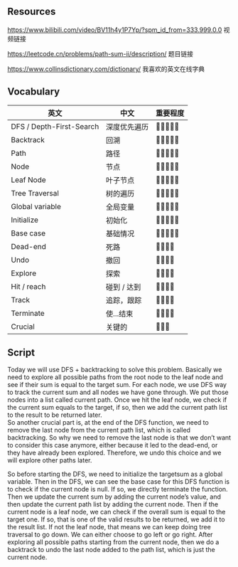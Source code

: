 ## Resources
https://www.bilibili.com/video/BV11h4y1P7Yp/?spm_id_from=333.999.0.0 视频链接

https://leetcode.cn/problems/path-sum-ii/description/ 题目链接

https://www.collinsdictionary.com/dictionary/ 我喜欢的英文在线字典


## Vocabulary

|     英文                       	|     中文              	|      重要程度    	|
|--------------------------------	|-----------------------	|-----------------	|
|     DFS / Depth-First-Search        	|     深度优先遍历           	|     🌟🌟🌟🌟🌟       	|
|     Backtrack         	|     回溯            	|     🌟🌟🌟🌟🌟       	|
|     Path            	|     路径        	|     🌟🌟🌟🌟🌟       	|
|     Node                  	|    节点           	|     🌟🌟🌟🌟🌟       	|
|     Leaf Node                    	|     叶子节点              	|     🌟🌟🌟🌟🌟       	|
|     Tree Traversal             	|     树的遍历    	|    🌟🌟🌟🌟🌟       	|
|     Global variable         	|     全局变量            	|     🌟🌟🌟🌟🌟       	|
|     Initialize         	|     初始化     	|    🌟🌟🌟🌟🌟       	|
|    Base case                   	|     基础情况              	|     🌟🌟🌟🌟🌟       	|
|     Dead-end                     	|     死路              	|     🌟🌟🌟🌟       	|
|     Undo                      	|     撤回              	|      🌟🌟🌟🌟       	|
|     Explore    	|     探索      	|        🌟🌟🌟🌟       	|
|     Hit / reach             	|     碰到 / 达到            	|      🌟🌟🌟🌟       	|
|     Track                 	|     追踪，跟踪             	|          🌟🌟🌟🌟       	|
|     Terminate         	|     使...结束            	|      🌟🌟🌟🌟       	|
|     Crucial         	|     关键的     	|   🌟🌟🌟       	|


## Script
Today we will use DFS + backtracking to solve this problem. Basically we need to explore all possible paths from the root node to the leaf node and see if their sum is equal to the target sum. For each node, we use DFS way to track the current sum and all nodes we have gone through. We put those nodes into a list called current path. Once we hit the leaf node, we check if the current sum equals to the target, if so, then we add the current path list to the result to be returned later.  
So another crucial part is, at the end of the DFS function, we need to remove the last node from the current path list, which is called backtracking. So why we need to remove the last node is that we don’t want to consider this case anymore, either because it led to the dead-end, or they have already been explored. Therefore, we undo this choice and we will explore other paths later.

So before starting the DFS, we need to initialize the targetsum as a global variable. Then in the DFS, we can see the base case for this DFS function is to check if the current node is null. If so, we directly terminate the function.
Then we update the current sum by adding the current node’s value, and then update the current path list by adding the current node.
Then if the current node is a leaf node, we can check if the overall sum is equal to the target one. If so, that is one of the valid results to be returned, we add it to the result list.
If not the leaf node, that means we can keep doing tree traversal to go down. We can either choose to go left or go right. After exploring all possible paths starting from the current node, then we do a backtrack to undo the last node added to the path list, which is just the current node.
